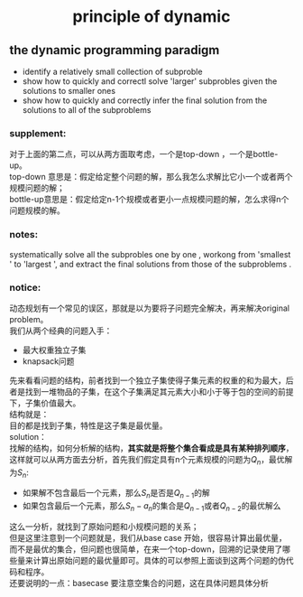 # <center> principle of dynamic <center>
## the dynamic programming paradigm   
* identify a relatively small collection of subproble 
* show how to quickly and correctl solve 'larger' subprobles given the solutions to smaller ones   
* show how to quickly and correctly infer the final solution from the solutions to all of the subproblems 
### supplement:
对于上面的第二点，可以从两方面取考虑，一个是top-down ，一个是bottle-up。  
top-down 意思是：假定给定整个问题的解，那么我怎么求解比它小一个或者两个规模问题的解；  
bottle-up意思是：假定给定n-1个规模或者更小一点规模问题的解，怎么求得n个问题规模的解。

### notes:
systematically solve all the subprobles one by one , workong from 'smallest ' to 'largest ', and extract the final solutions from those of the subproblems .

### notice:
动态规划有一个常见的误区，那就是以为要将子问题完全解决，再来解决original problem。  
我们从两个经典的问题入手：  
* 最大权重独立子集
* knapsack问题  

先来看看问题的结构，前者找到一个独立子集使得子集元素的权重的和为最大，后者是找到一堆物品的子集，在这个子集满足其元素大小和小于等于包的空间的前提下，子集价值最大。  
结构就是：  
目的都是找到子集，特性是这子集是最优量。  
solution：  
找解的结构，如何分析解的结构，**其实就是将整个集合看成是具有某种排列顺序**，这样就可以从两方面去分析，首先我们假定具有n个元素规模的问题为$Q_n$，最优解为$S_n$:
* 如果解不包含最后一个元素，那么$S_n$是否是$Q_{n-1}$的解
* 如果包含最后一个元素，那么$S_n-a_n$的集合是$Q_{n-1}$或者$Q_{n-2}$的最优解么  

这么一分析，就找到了原始问题和小规模问题的关系；  
但是这里注意到一个问题就是，我们从base case 开始，很容易计算出最优量，而不是最优的集合，但问题也很简单，在来一个top-down，回溯的记录使用了哪些量来计算出原始问题的最优量即可。具体的可以参照上面谈到这两个问题的伪代码和程序。  
还要说明的一点：basecase 要注意空集合的问题，这在具体问题具体分析
